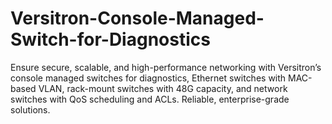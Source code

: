 # Versitron-Console-Managed-Switch-for-Diagnostics
Ensure secure, scalable, and high-performance networking with Versitron’s console managed switches for diagnostics, Ethernet switches with MAC-based VLAN, rack-mount switches with 48G capacity, and network switches with QoS scheduling and ACLs. Reliable, enterprise-grade solutions.
